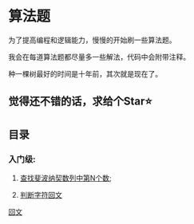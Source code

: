 # 算法题

为了提高编程和逻辑能力，慢慢的开始刷一些算法题。

我会在每道算法题都尽量多一些解法，代码中会附带注释。

种一棵树最好的时间是十年前，其次就是现在了。

## 觉得还不错的话，求给个Star⭐️

## 目录

### 入门级:

1. [查找斐波纳契数列中第N个数](https://github.com/OBKoro1/Brush_algorithm/blob/master/readme/%E6%9F%A5%E6%89%BE%E6%96%90%E6%B3%A2%E7%BA%B3%E5%A5%91%E6%95%B0%E5%88%97%E4%B8%AD%E7%AC%ACN%E4%B8%AA%E6%95%B0.md);

2. [判断字符回文](https://github.com/OBKoro1/Brush_algorithm)

[回文](./codeSource/Palindrome.html)